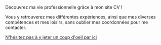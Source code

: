 Découvrez ma vie professionnelle grâce à mon site CV !

Vous y retrouverez mes différentes expériences, ainsi que mes diverses compétences et mes loisirs, sans oublier mes coordonnées pour me contacter.

[ N'hésitez pas à y jeter un coup d'oeil par ici ](https://marielelamer.github.io/Site-CV/build/)
